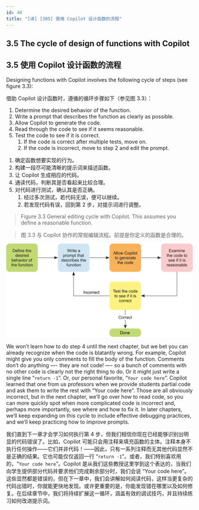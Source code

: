 ```yaml
---
id: 40
title: "[译] [305] 使用 Copilot 设计函数的流程"
---
```



## 3.5 The cycle of design of functions with Copilot
## 3.5 使用 Copilot 设计函数的流程

Designing functions with Copilot involves the following cycle of steps (see figure 3.3):

借助 Copilot 设计函数时，遵循的循环步骤如下（参见图 3.3）：

1. Determine the desired behavior of the function.
2. Write a prompt that describes the function as clearly as possible.
3. Allow Copilot to generate the code.
4. Read through the code to see if it seems reasonable.
5. Test the code to see if it is correct.
	1. If the code is correct after multiple tests, move on.
	1. If the code is incorrect, move to step 2 and edit the prompt.

<!-- -->

1. 确定函数想要实现的行为。
2. 构建一段尽可能清晰的提示词来描述函数。
3. 让 Copilot 生成相应的代码。
4. 通读代码，判断其是否看起来比较合理。
5. 对代码进行测试，确认其是否正确。
	1. 经过多次测试，若代码无误，便可以继续。
	1. 若发现代码有误，回到第 2 步，对提示词进行调整。

> Figure 3.3 General editing cycle with Copilot. This assumes you define a reasonable function.

> 图 3.3 与 Copilot 协作的常规编辑流程。前提是你定义的函数是合理的。

![](https://raw.githubusercontent.com/cssmagic/Learn-AI-Assisted-Python-Programming/master/content/_figures/3.3.png)

We won’t learn how to do step 4 until the next chapter, but we bet you can already recognize when the code is blatantly wrong. For example, Copilot might give you only comments to fill the body of the function. Comments don’t do anything —- they are not code! —- so a bunch of comments with no other code is clearly not the right thing to do. Or it might just write a single line “`return -1`”. Or, our personal favorite, “`Your code here`”. Copilot learned that one from us professors when we provide students partial code and ask them to write the rest with “Your code here”. Those are all obviously incorrect, but in the next chapter, we’ll go over how to read code, so you can more quickly spot when more complicated code is incorrect and, perhaps more importantly, see where and how to fix it. In later chapters, we’ll keep expanding on this cycle to include effective debugging practices, and we’ll keep practicing how to improve prompts.

我们直到下一章才会学习如何执行第 4 步，但我们相信你现在已经能够识别出明显的代码错误了。比如，Copilot 可能只会用注释来填充函数的主体。注释本身不执行任何操作——它们并非代码！——因此，只有一系列注释而无其他代码显然不是正确的结果。它也可能仅仅返回一行 “`return -1`”。或者，我们特别喜欢用的，“`Your code here`”。Copilot 是从我们这些教授这里学到这个表达的，当我们向学生提供部分代码并要求他们完成剩余部分时，我们会说 “Your code here”。这些显然都是错误的，但在下一章中，我们会讲解如何阅读代码，这样当更复杂的代码出错时，你就能更快地发现。或许更重要的是，你能发现错在哪里以及如何修复。在后续章节中，我们将持续扩展这一循环，涵盖有效的调试技巧，并且持续练习如何改进提示词。
